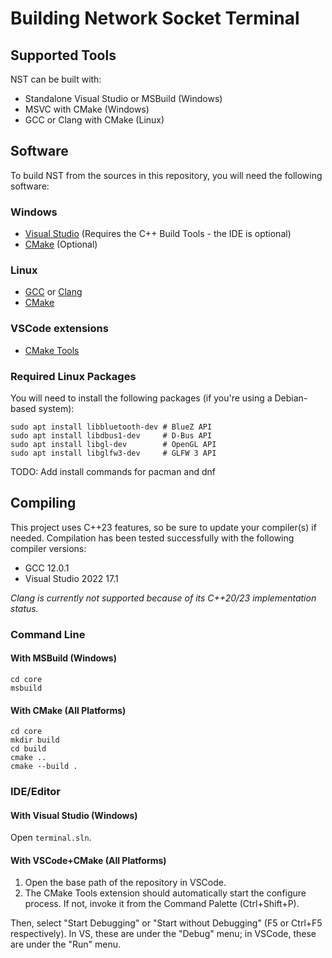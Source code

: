# Building Network Socket Terminal

## Supported Tools

NST can be built with:

- Standalone Visual Studio or MSBuild (Windows)
- MSVC with CMake (Windows)
- GCC or Clang with CMake (Linux)

## Software

To build NST from the sources in this repository, you will need the following software:

### Windows

- [Visual Studio](https://visualstudio.microsoft.com/) (Requires the C++ Build Tools - the IDE is optional)
- [CMake](https://cmake.org/) (Optional)

### Linux

- [GCC](https://gcc.gnu.org/) or [Clang](https://clang.llvm.org/)
- [CMake](https://cmake.org/)

### VSCode extensions

- [CMake Tools](https://marketplace.visualstudio.com/items?itemName=ms-vscode.cmake-tools)

### Required Linux Packages

You will need to install the following packages (if you're using a Debian-based system):

```shell
sudo apt install libbluetooth-dev # BlueZ API
sudo apt install libdbus1-dev     # D-Bus API
sudo apt install libgl-dev        # OpenGL API
sudo apt install libglfw3-dev     # GLFW 3 API
```

TODO: Add install commands for pacman and dnf

## Compiling

This project uses C++23 features, so be sure to update your compiler(s) if needed. Compilation has been tested successfully with the following compiler versions:

- GCC 12.0.1
- Visual Studio 2022 17.1

*Clang is currently not supported because of its C++20/23 implementation status.*

### Command Line

#### With MSBuild (Windows)

```shell
cd core
msbuild
```

#### With CMake (All Platforms)

```shell
cd core
mkdir build
cd build
cmake ..
cmake --build .
```

### IDE/Editor

#### With Visual Studio (Windows)

Open `terminal.sln`.

#### With VSCode+CMake (All Platforms)

1. Open the base path of the repository in VSCode.
2. The CMake Tools extension should automatically start the configure process. If not, invoke it from the Command Palette (Ctrl+Shift+P).

Then, select "Start Debugging" or "Start without Debugging" (F5 or Ctrl+F5 respectively). In VS, these are under the "Debug" menu; in VSCode, these are under the "Run" menu.

